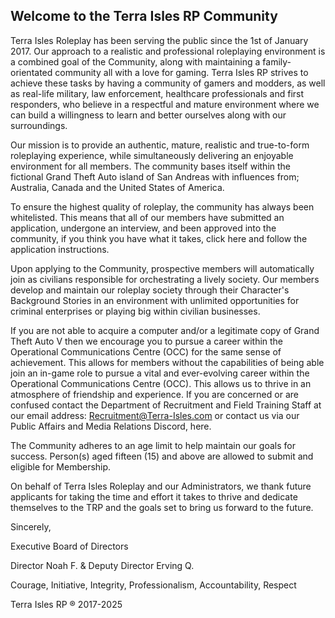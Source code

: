 ## Welcome to the Terra Isles RP Community

Terra Isles Roleplay has been serving the public since the 1st of January 2017. Our approach to a realistic and professional roleplaying environment is a combined goal of the Community, along with maintaining a family-orientated community all with a love for gaming. Terra Isles RP strives to achieve these tasks by having a community of gamers and modders, as well as real-life military, law enforcement, healthcare professionals and first responders, who believe in a respectful and mature environment where we can build a willingness to learn and better ourselves along with our surroundings. 



Our mission is to provide an authentic, mature, realistic and true-to-form roleplaying experience, while simultaneously delivering an enjoyable environment for all members. The community bases itself within the fictional Grand Theft Auto island of San Andreas with influences from; Australia, Canada and the United States of America. 



To ensure the highest quality of roleplay, the community has always been whitelisted. This means that all of our members have submitted an application, undergone an interview, and been approved into the community, if you think you have what it takes, click here and follow the application instructions.



Upon applying to the Community, prospective members will automatically join as civilians responsible for orchestrating a lively society. Our members develop and maintain our roleplay society through their Character's Background Stories in an environment with unlimited opportunities for criminal enterprises or playing big within civilian businesses.

If you are not able to acquire a computer and/or a legitimate copy of Grand Theft Auto V then we encourage you to pursue a career within the Operational Communications Centre (OCC) for the same sense of achievement. This allows for members without the capabilities of being able join an in-game role to pursue a vital and ever-evolving career within the Operational Communications Centre (OCC). This allows us to thrive in an atmosphere of friendship and experience. If you are concerned or are confused contact the Department of Recruitment and Field Training Staff at our email address: Recruitment@Terra-Isles.com or contact us via our Public Affairs and Media Relations Discord, here.



The Community adheres to an age limit to help maintain our goals for success. Person(s) aged fifteen (15) and above are allowed to submit and eligible for Membership.



On behalf of Terra Isles Roleplay and our Administrators, we thank future applicants for taking the time and effort it takes to thrive and dedicate themselves to the TRP and the goals set to bring us forward to the future.



Sincerely,



Executive Board of Directors

Director Noah F. & Deputy Director Erving Q.

Courage, Initiative, Integrity, Professionalism, Accountability, Respect



Terra Isles RP ® 2017-2025

<!--

**Here are some ideas to get you started:**

🙋‍♀️ A short introduction - what is your organization all about?
🌈 Contribution guidelines - how can the community get involved?
👩‍💻 Useful resources - where can the community find your docs? Is there anything else the community should know?
🍿 Fun facts - what does your team eat for breakfast?
🧙 Remember, you can do mighty things with the power of [Markdown](https://docs.github.com/github/writing-on-github/getting-started-with-writing-and-formatting-on-github/basic-writing-and-formatting-syntax)
-->
